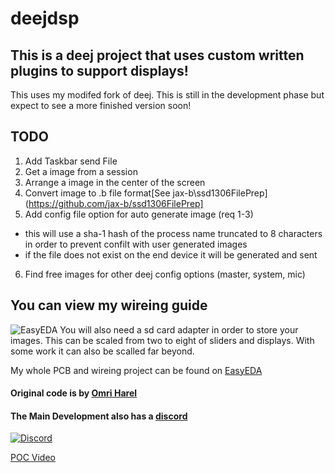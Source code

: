 # deejdsp
## This is a deej project that uses custom written plugins to support displays!
This uses my modifed fork of deej. This is still in the development phase but expect to see a more finished version soon!
## TODO
1. Add Taskbar send File
2. Get a image from a session
3. Arrange a image in the center of the screen
4. Convert image to .b file format[See jax-b\ssd1306FilePrep] (https://github.com/jax-b/ssd1306FilePrep]
5. Add config file option for auto generate image (req 1-3)
  - this will use a sha-1 hash of the process name truncated to 8 characters in order to prevent confilt with user generated images
  - if the file does not exist on the end device it will be generated and sent
6. Find free images for other deej config options (master, system, mic) 
## You can view my wireing guide
![EasyEDA](https://image.easyeda.com/histories/df4c1db5c05449faacae832d4a9c00cf.png)
You will also need a sd card adapter in order to store your images. This can be scaled from two to eight of sliders and displays. With some work it can also be scalled far beyond. 

My whole PCB and wireing project can be found on [EasyEDA](https://easyeda.com/jackson_6/deej5a)

#### Original code is by [Omri Harel](deej.rocks)
#### The Main Development also has a [discord](https://discord.gg/nf88NJu)
[![Discord](https://img.shields.io/discord/702940502038937667?logo=discord)](https://discord.gg/nf88NJu)

[POC Video](assets/POC.mkv)
